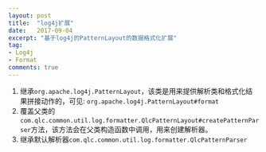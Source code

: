 ```yaml
---
layout: post
title:  "log4j扩展"
date:   2017-09-04
excerpt: "基于log4j的PatternLayout的数据格式化扩展"
tag:
- Log4j
- Format
comments: true
---
```


1. 继承```org.apache.log4j.PatternLayout```，该类是用来提供解析类和格式化结果拼接动作的，可见: ```org.apache.log4j.PatternLayout#format```
2. 覆盖父类的```com.qlc.common.util.log.formatter.QlcPatternLayout#createPatternParser```方法，该方法会在父类构造函数中调用，用来创建解析器。
3. 继承默认解析器```com.qlc.common.util.log.formatter.QlcPatternParser```